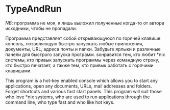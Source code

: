 # TypeAndRun

*NB*: программа не моя, я лишь выложил полученные когда-то от автора исходники, чтобы не пропадали.

Программа представляет собой открывающуюся по горячей клавише консоль, позволяющую быстро запускать любые приложения, документы, URL, адреса почты и папки. Забудьте ярлыки и различные панели для быстрого запуска программ. ѕонравится тем, кто любит \*nix системы, кто привык запускать программы через командную строку, кто быстро печатает, а также тем, кто привык работать с горячими клавишами.

This program is a hot-key enabled console which allows you to start any applications, open any documents, URLs, mail addresses and folders. Forget shortcuts and various fast start panels. This program will suit those who love \*nix systems, who are used to run applications through the command line, who type fast and who like hot keys.